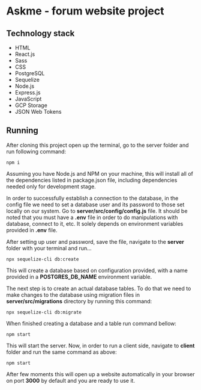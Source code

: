 # Askme - forum website project

## Technology stack
- HTML
- React.js
- Sass
- CSS
- PostgreSQL 
- Sequelize 
- Node.js 
- Express.js
- JavaScript
- GCP Storage
- JSON Web Tokens

## Running

After cloning this project open up the terminal, go to the server folder and run following command:

    npm i

Assuming you have Node.js and NPM on your machine, this will install all of the dependencies listed in package.json file, including dependencies needed only for development stage.

In order to successfully establish a connection to the database, in the config file we need to set a database user and its password to those set locally on our system. Go to **server/src/config/config.js** file. It should be noted that you must have a **.env** file in order to do manipulations with database, connect to it, etc. It solely depends on environment variables provided in **.env** file.

After setting up user and password, save the file, navigate to the **server** folder with your terminal and run...
    
    npx sequelize-cli db:create

This will create a database based on configuration provided, with a name provided in a **POSTGRES_DB_NAME** environment variable.

The next step is to create an actual database tables. To do that we need to make changes to the database using migration files in **server/src/migrations** directory by running this command:

    npx sequelize-cli db:migrate

When finished creating a database and a table run command bellow:

    npm start

This will start the server. Now, in order to run a client side, navigate to **client**  folder and run the same command as above:

    npm start

After few moments this will open up a website automatically in your browser on port **3000** by default and you are ready to use it.